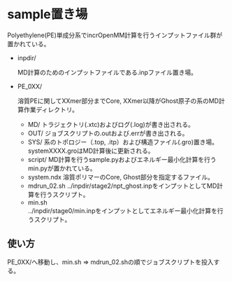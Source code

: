 # sample置き場

Polyethylene(PE)単成分系でincrOpenMM計算を行うインプットファイル群が置かれている。
- inpdir/

	MD計算のためのインプットファイルである.inpファイル置き場。

- PE_0XX/
 
	溶質PEに関してXXmer部分までCore, XXmer以降がGhost原子の系のMD計算作業ディレクトリ。

	- MD/
	トラジェクトリ(.xtc)およびログ(.log)が書き出される。
	- OUT/
	ジョブスクリプトの.outおよび.errが書き出される。
	- SYS/ 
	系のトポロジー（.top, .itp）および構造ファイル(.gro)置き場。systemXXXX.groはMD計算後に更新される。
	- script/ 
	MD計算を行うsample.pyおよびエネルギー最小化計算を行うmin.pyが置かれている。
	- system.ndx 
	溶質ポリマーのCore, Ghost部分を指定するファイル。
	- mdrun_02.sh 
	../inpdir/stage2/npt_ghost.inpをインプットとしてMD計算を行うスクリプト。
	- min.sh  
	../inpdir/stage0/min.inpをインプットとしてエネルギー最小化計算を行うスクリプト。

## 使い方

PE_0XX/へ移動し、min.sh => mdrun_02.shの順でジョブスクリプトを投入する。

